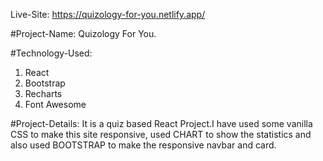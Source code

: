 Live-Site: https://quizology-for-you.netlify.app/

#Project-Name:
Quizology For You.

#Technology-Used:
1. React
2. Bootstrap
3. Recharts
4. Font Awesome

#Project-Details:
It is a quiz based React Project.I have used some vanilla CSS to make this site responsive,
used CHART to show the statistics and also used BOOTSTRAP to make the responsive navbar and card.
